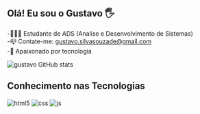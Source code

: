 ## Olá! Eu sou o Gustavo 🖐️
-👨🏻‍🎓 Estudante de ADS (Analise e Desenvolvimento de Sistemas)<br/>
-📪 Contate-me: gustavo.silvasouzade@gmail.com </br>
-🤖 Apaixonado por tecnologia


![gustavo GitHub stats](https://github-readme-stats.vercel.app/api?username=gustavo-ctrl&show_icons=true&theme=dracula&count_private=true)

## Conhecimento nas Tecnologias
<div style="display: inline_block">
  <img align="center" alt="html5" src="https://img.shields.io/badge/HTML5-E34F26?style=for-the-badge&logo=html5&logoColor=white" />
  <img align="center" alt="css" src="https://img.shields.io/badge/CSS3-1572B6?style=for-the-badge&logo=css3&logoColor=white" />
  <img align="center" alt="js" src="https://img.shields.io/badge/JavaScript-F7DF1E?style=for-the-badge&logo=javascript&logoColor=black" />
</div><br/>
